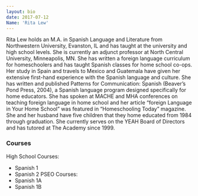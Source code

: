 ```yaml
---
layout: bio
date: 2017-07-12
Name: 'Rita Lew'
---
```

Rita Lew holds an M.A. in Spanish Language and Literature from Northwestern University, Evanston, IL and has taught at the university and high school levels.  She is currently an adjunct professor at North Central University, Minneapolis, MN.  She has written a foreign language curriculum for homeschoolers and has taught Spanish classes for home school co-ops.  Her study in Spain and travels to Mexico and Guatemala have given her extensive first-hand experience with the Spanish language and culture.  She has written and published Patterns for Communication: Spanish (Beaver’s Pond Press, 2004), a Spanish language program designed specifically for home educators.  She has spoken at MACHE and MHA conferences on teaching foreign language in home school and her article “foreign Language in Your Home School” was featured in “Homeschooling Today” magazine.  She and her husband have five children that they home educated from 1984 through graduation.  She currently serves on the YEAH Board of Directors and has tutored at The Academy since 1999.

### Courses
High School Courses:
* Spanish 1
* Spanish 2
PSEO Courses:
* Spanish 1A
* Spanish 1B


